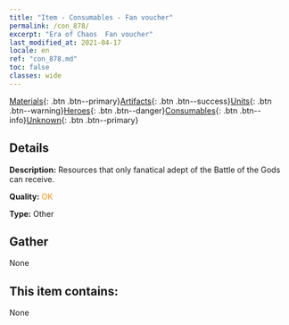 ```yaml
---
title: "Item - Consumables - Fan voucher"
permalink: /con_878/
excerpt: "Era of Chaos  Fan voucher"
last_modified_at: 2021-04-17
locale: en
ref: "con_878.md"
toc: false
classes: wide
---
```

 [Materials](/Items/){: .btn .btn--primary}[Artifacts](/Items/Artifacts/){: .btn .btn--success}[Units](/Items/Units/){: .btn .btn--warning}[Heroes](/Items/Heroes/){: .btn .btn--danger}[Consumables](/Items/Consumables/){: .btn .btn--info}[Unknown](/Items/Unknown/){: .btn .btn--primary}

## Details
 **Description:** Resources that only fanatical adept of the Battle of the Gods can receive.

 **Quality:** <span style="color: #FF8C00">OK</span>

 **Type:** Other

## Gather

  None

## This item contains:

  None

